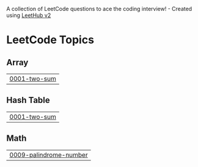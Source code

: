 A collection of LeetCode questions to ace the coding interview! - Created using [LeetHub v2](https://github.com/arunbhardwaj/LeetHub-2.0)
<!---LeetCode Topics Start-->
# LeetCode Topics
## Array
|  |
| ------- |
| [0001-two-sum](https://github.com/DigantaRoy02/LeetCodeQs/tree/master/0001-two-sum) |
## Hash Table
|  |
| ------- |
| [0001-two-sum](https://github.com/DigantaRoy02/LeetCodeQs/tree/master/0001-two-sum) |
## Math
|  |
| ------- |
| [0009-palindrome-number](https://github.com/DigantaRoy02/LeetCodeQs/tree/master/0009-palindrome-number) |
<!---LeetCode Topics End-->